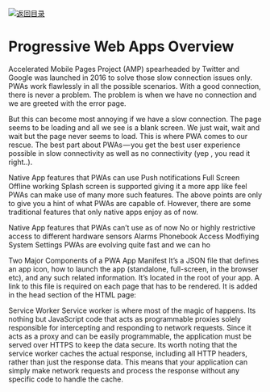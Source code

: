 [![返回目录](https://parg.co/US3)](https://parg.co/UGZ)

# Progressive Web Apps Overview

Accelerated Mobile Pages Project (AMP) spearheaded by Twitter and Google was launched in 2016 to solve those slow connection issues only. PWAs work flawlessly in all the possible scenarios. With a good connection, there is never a problem. The problem is when we have no connection and we are greeted with the error page.

But this can become most annoying if we have a slow connection. The page seems to be loading and all we see is a blank screen. We just wait, wait and wait but the page never seems to load. This is where PWA comes to our rescue. The best part about PWAs — you get the best user experience possible in slow connectivity as well as no connectivity (yep , you read it right..).

Native App features that PWAs can use
Push notifications
Full Screen
Offline working
Splash screen is supported giving it a more app like feel
PWAs can make use of many more such features. The above points are only to give you a hint of what PWAs are capable of. However, there are some traditional features that only native apps enjoy as of now.

Native App features that PWAs can’t use as of now
No or highly restrictive access to different hardware sensors
Alarms
Phonebook Access
Modfiying System Settings
PWAs are evolving quite fast and we can ho

Two Major Components of a PWA
App Manifest
It’s a JSON file that defines an app icon, how to launch the app (standalone, full-screen, in the browser etc), and any such related information. It’s located in the root of your app. A link to this file is required on each page that has to be rendered.
It is added in the head section of the HTML page:

<link rel=”manifest" href="/manifest.json">
Service Worker
Service worker is where most of the magic of happens. Its nothing but JavaScript code that acts as programmable proxies solely responsible for intercepting and responding to network requests. Since it acts as a proxy and can be easily programmable, the application must be served over HTTPS to keep the data secure.
Its worth noting that the service worker caches the actual response, including all HTTP headers, rather than just the response data. This means that your application can simply make network requests and process the response without any specific code to handle the cache.
